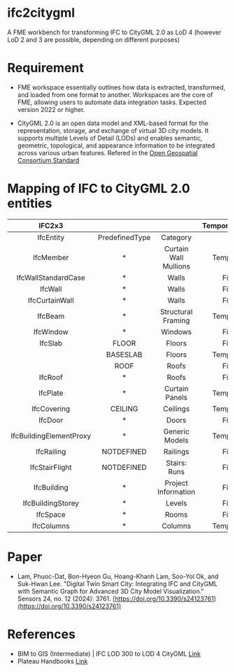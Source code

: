 # ifc2citygml
A FME workbench for transforming IFC to CityGML 2.0 as LoD 4 (however LoD 2 and 3 are possible, depending on different purposes)

# Requirement
* FME workspace essentially outlines how data is extracted, transformed, and loaded from one format to another. Workspaces are the core of FME, allowing users to automate data integration tasks. Expected version 2022 or higher.

* CityGML 2.0 is an open data model and XML-based format for the representation, storage, and exchange of virtual 3D city models. It supports multiple Levels of Detail (LODs) and enables semantic, geometric, topological, and appearance information to be integrated across various urban features. Refered in the [Open Geospatial Consortium Standard](https://www.ogc.org/standards/citygml/)

# Mapping of IFC to CityGML 2.0 entities 

|          IFC2x3         |                |                       | Temporary/Final |      CityGML2.0      |                         |
|:-----------------------:|:--------------:|:---------------------:|:---------------:|:--------------------:|:-----------------------:|
|        IfcEntity        | PredefinedType |        Category       |                 |       Base Name      |     CityGML tagName     |
|        IfcMember        |        *       | Curtain Wall Mullions |    Temporary    |        Member        |   BuildingInstallation  |
|   IfcWallStandardCase   |        *       |         Walls         |      Final      |         Wall         |       WallSurface       |
|         IfcWall         |        *       |         Walls         |      Final      |                      |                         |
|      IfcCurtainWall     |        *       |         Walls         |      Final      |                      |                         |
|         IfcBeam         |        *       |   Structural Framing  |    Temporary    |         Beam         |   BuildingInstallation  |
|        IfcWindow        |        *       |        Windows        |      Final      |        Window        |          Window         |
|         IfcSlab         |      FLOOR     |         Floors        |      Final      |         Floor        |       FloorSurface      |
|                         |    BASESLAB    |         Floors        |    Temporary    |       BaseSlab       |                         |
|                         |      ROOF      |         Roofs         |      Final      |         Roof         |       RoofSurface       |
|         IfcRoof         |        *       |         Roofs         |      Final      |                      |                         |
|         IfcPlate        |        *       |     Curtain Panels    |    Temporary    |         Plate        | IntBuildingInstallation |
|       IfcCovering       |     CEILING    |        Ceilings       |    Temporary    |       Covering       |                         |
|         IfcDoor         |        *       |         Doors         |      Final      |         Door         |           Door          |
| IfcBuildingElementProxy |        *       |     Generic Models    |    Temporary    | BuildingElementProxy |    BuildingFurniture    |
|        IfcRailing       |   NOTDEFINED   |        Railings       |      Final      |        Railing       |   BuildingInstallation  |
|      IfcStairFlight     |   NOTDEFINED   |      Stairs: Runs     |      Final      |      StairFlight     |                         |
|       IfcBuilding       |        *       |  Project Information  |      Final      |       Building       |         Building        |
|    IfcBuildingStorey    |        *       |         Levels        |      Final      |     Part (level)     |       BuildingPart      |
|         IfcSpace        |        *       |         Rooms         |      Final      |         Room         |           Room          |
|        IfcColumns       |        *       |        Columns        |    Temporary    |        Columns       |   BuildingInstallation  |


# Paper
* Lam, Phuoc-Dat, Bon-Hyeon Gu, Hoang-Khanh Lam, Soo-Yol Ok, and Suk-Hwan Lee. "Digital Twin Smart City: Integrating IFC and CityGML with Semantic Graph for Advanced 3D City Model Visualization." Sensors 24, no. 12 (2024): 3761. [https://doi.org/10.3390/s24123761](https://doi.org/10.3390/s24123761)

# References
* BIM to GIS (Intermediate) | IFC LOD 300 to LOD 4 CityGML [Link](https://support.safe.com/hc/en-us/articles/25407718003341-BIM-to-GIS-Intermediate-IFC-LOD-300-to-LOD-4-CityGML)
* Plateau Handbooks [Link](https://www.mlit.go.jp/plateau/libraries/handbooks/)